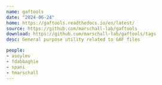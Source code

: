 ```yaml
---
name: gaftools
date: "2024-06-24"
home: https://gaftools.readthedocs.io/en/latest/
source: https://github.com/marschall-lab/gaftools
download: https://github.com/marschall-lab/gaftools/tags
desc: General purpose utility related to GAF files

people:
- asoylev
- fdabbaghie
- spani
- tmarschall
---
```


